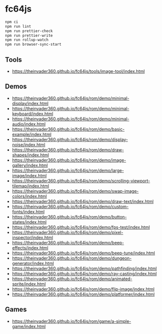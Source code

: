 # fc64js

```bash
npm ci
npm run lint
npm run prettier-check
npm run prettier-write
npm run rollup-watch
npm run browser-sync-start
```

## Tools

* <https://theinvader360.github.io/fc64js/tools/image-tool/index.html>

## Demos

* <https://theinvader360.github.io/fc64js/rom/demo/minimal-display/index.html>
* <https://theinvader360.github.io/fc64js/rom/demo/minimal-keyboard/index.html>
* <https://theinvader360.github.io/fc64js/rom/demo/minimal-audio/index.html>
* <https://theinvader360.github.io/fc64js/rom/demo/basic-example/index.html>
* <https://theinvader360.github.io/fc64js/rom/demo/display-noise/index.html>
* <https://theinvader360.github.io/fc64js/rom/demo/draw-shapes/index.html>
* <https://theinvader360.github.io/fc64js/rom/demo/image-gallery/index.html>
* <https://theinvader360.github.io/fc64js/rom/demo/large-image/index.html>
* <https://theinvader360.github.io/fc64js/rom/demo/scrolling-viewport-tilemap/index.html>
* <https://theinvader360.github.io/fc64js/rom/demo/swap-image-colors/index.html>
* <https://theinvader360.github.io/fc64js/rom/demo/draw-text/index.html>
* <https://theinvader360.github.io/fc64js/rom/demo/custom-fonts/index.html>
* <https://theinvader360.github.io/fc64js/rom/demo/button-states/index.html>
* <https://theinvader360.github.io/fc64js/rom/demo/fps-test/index.html>
* <https://theinvader360.github.io/fc64js/rom/demo/pixel-inspector/index.html>
* <https://theinvader360.github.io/fc64js/rom/demo/beep-effects/index.html>
* <https://theinvader360.github.io/fc64js/rom/demo/beep-tune/index.html>
* <https://theinvader360.github.io/fc64js/rom/demo/dungeon-generator/index.html>
* <https://theinvader360.github.io/fc64js/rom/demo/pathfinding/index.html>
* <https://theinvader360.github.io/fc64js/rom/demo/ray-casting/index.html>
* <https://theinvader360.github.io/fc64js/rom/demo/animated-sprite/index.html>
* <https://theinvader360.github.io/fc64js/rom/demo/flip-image/index.html>
* <https://theinvader360.github.io/fc64js/rom/demo/platformer/index.html>

## Games

* <https://theinvader360.github.io/fc64js/rom/game/a-simple-game/index.html>

